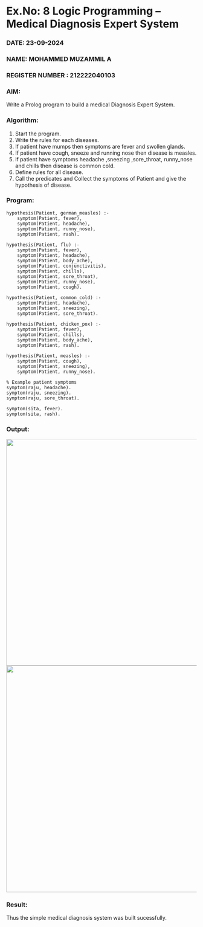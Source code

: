 # Ex.No: 8  Logic Programming –  Medical Diagnosis Expert System
### DATE: 23-09-2024
### NAME: MOHAMMED MUZAMMIL A
### REGISTER NUMBER : 212222040103
### AIM: 
Write a Prolog program to build a medical Diagnosis Expert System.
###  Algorithm:
1. Start the program.
2. Write the rules for each diseases.
3. If patient have mumps then symptoms are fever and swollen glands.
4. If patient have cough, sneeze and running nose then disease is measles.
5. if patient have symptoms headache ,sneezing ,sore_throat, runny_nose and  chills then disease is common cold.
6. Define rules for all disease.
7. Call the predicates and Collect the symptoms of Patient and give the hypothesis of disease.
        

### Program:

```
hypothesis(Patient, german_measles) :-
    symptom(Patient, fever),
    symptom(Patient, headache),
    symptom(Patient, runny_nose),
    symptom(Patient, rash).

hypothesis(Patient, flu) :-
    symptom(Patient, fever),
    symptom(Patient, headache),
    symptom(Patient, body_ache),
    symptom(Patient, conjunctivitis),
    symptom(Patient, chills),
    symptom(Patient, sore_throat),
    symptom(Patient, runny_nose),
    symptom(Patient, cough).

hypothesis(Patient, common_cold) :-
    symptom(Patient, headache),
    symptom(Patient, sneezing),
    symptom(Patient, sore_throat).

hypothesis(Patient, chicken_pox) :-
    symptom(Patient, fever),
    symptom(Patient, chills),
    symptom(Patient, body_ache),
    symptom(Patient, rash).

hypothesis(Patient, measles) :-
    symptom(Patient, cough),
    symptom(Patient, sneezing),
    symptom(Patient, runny_nose).

% Example patient symptoms
symptom(raju, headache).
symptom(raju, sneezing).
symptom(raju, sore_throat).

symptom(sita, fever).
symptom(sita, rash).
```

### Output:

<img src = "https://github.com/user-attachments/assets/fe53930a-6ae6-4ab5-b951-c3f42aa48440" width="600">
<img src = "https://github.com/user-attachments/assets/48b3e105-fbc3-454d-b317-09e693ca0524" width="600">

### Result:
Thus the simple medical diagnosis system was built sucessfully.
